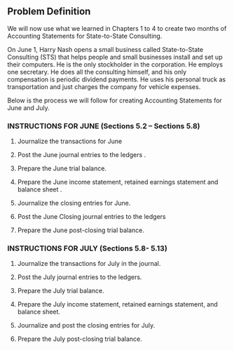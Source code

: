## Problem Definition

We will now use what we learned in Chapters 1 to 4 to create two months of Accounting Statements for State-to-State Consulting.

On June 1, Harry Nash opens a small business called State-to-State Consulting (STS) that helps people and small businesses install and set up their computers. He is the only stockholder in the corporation. He employs one secretary. He does all the consulting himself, and his only compensation is periodic dividend payments. He uses his personal truck as transportation and just charges the company for vehicle expenses.

Below is the process we will follow for creating Accounting Statements for June and July.

### INSTRUCTIONS FOR JUNE (Sections 5.2 – Sections 5.8)

1.  Journalize the transactions for June

2.  Post the June journal entries to the ledgers .

3.  Prepare the June trial balance.

4.  Prepare the June income statement, retained earnings statement and balance sheet .

5.  Journalize the closing entries for June.

6.  Post the June Closing journal entries to the ledgers

7.  Prepare the June post-closing trial balance.

### INSTRUCTIONS FOR JULY (Sections 5.8- 5.13)

1.  Journalize the transactions for July in the journal.

2.  Post the July journal entries to the ledgers.

3.  Prepare the July trial balance.

4.  Prepare the July income statement, retained earnings statement, and balance sheet.

5.  Journalize and post the closing entries for July.

6.  Prepare the July post-closing trial balance.
